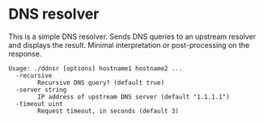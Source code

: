 # DNS resolver

This is a simple DNS resolver.  Sends DNS queries to an upstream resolver
and displays the result.  Minimal interpretation or post-processing on the
response.

```
Usage: ./ddnsr [options] hostname1 hostname2 ...
  -recursive
    	Recursive DNS query? (default true)
  -server string
    	IP address of upstream DNS server (default "1.1.1.1")
  -timeout uint
    	Request timeout, in seconds (default 3)
```
